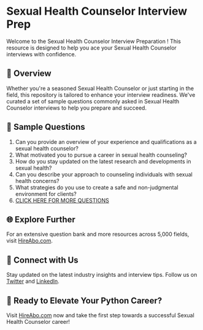 # Sexual Health Counselor Interview Prep

Welcome to the Sexual Health Counselor Interview Preparation ! This resource is designed to help you ace your Sexual Health Counselor interviews with confidence.

## 🚀 Overview

Whether you're a seasoned Sexual Health Counselor or just starting in the field, this repository is tailored to enhance your interview readiness. We've curated a set of sample questions commonly asked in Sexual Health Counselor interviews to help you prepare and succeed.

## 📝 Sample Questions

1. Can you provide an overview of your experience and qualifications as a sexual health counselor?
2. What motivated you to pursue a career in sexual health counseling?
3. How do you stay updated on the latest research and developments in sexual health?
4. Can you describe your approach to counseling individuals with sexual health concerns?
5. What strategies do you use to create a safe and non-judgmental environment for clients?
6. [CLICK HERE FOR MORE QUESTIONS](https://hireabo.com/job/13_1_14/Sexual%20Health%20Counselor)

## 🌐 Explore Further

For an extensive question bank and more resources across 5,000 fields, visit [HireAbo.com](https://www.hireabo.com).

## 📱 Connect with Us

Stay updated on the latest industry insights and interview tips. Follow us on [Twitter](https://twitter.com/hireabo) and [LinkedIn](https://www.linkedin.com/in/hire-abo-3609972a8/).

## 🚀 Ready to Elevate Your Python Career?

Visit [HireAbo.com](https://www.hireabo.com) now and take the first step towards a successful Sexual Health Counselor career!